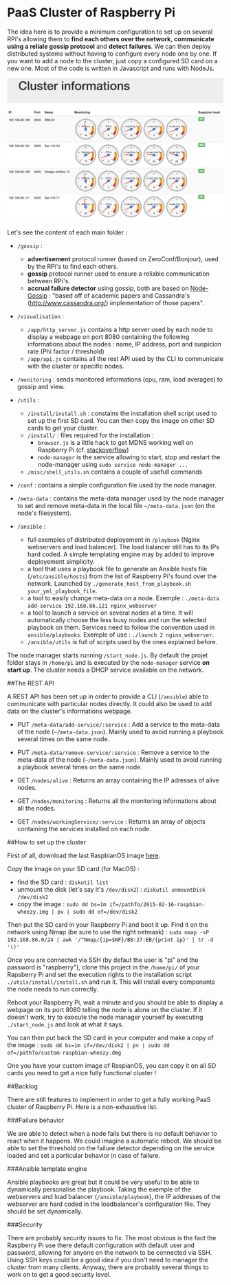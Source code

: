 # PaaS Cluster of Raspberry Pi

The idea here is to provide a minimum configuration to set up on several RPi's allowing them to **find each others over the network**, **communicate using a reliale gossip protocol** and **detect failures**. We can then deploy distributed systems without having to configure every node one by one. If you want to add a node to the cluster, just copy a configured SD card on a new one.
Most of the code is written in Javascript and runs with NodeJs.

![Cluster informations webpage](./doc/cluster_informations.png)

Let's see the content of each main folder :

- `/gossip` : 
    - **advertisement** protocol runner (based on ZeroConf/Bonjour), used by the RPi's to find each others.
    - **gossip** protocol runner used to ensure a reliable communication between RPi's.
    - **accrual failure detector** using gossip, both are based on [Node-Gossip](https://github.com/bpot/node-gossip) : "based off of academic papers and Cassandra's (http://www.cassandra.org/) implementation of those papers". 

- `/visualisation` : 
    - `/app/http_server.js` contains a http server used by each node to display a webpage on port 8080 containing the following informations about the nodes : name, IP address, port and suspicion rate (Phi factor / threshold)
    - `/app/api.js` contains all the rest API used by the CLI to communicate with the cluster or specific nodes.    

- `/monitoring` : sends monitored informations (cpu, ram, load averages) to gossip and view.

- `/utils` : 
    - `/install/install.sh` : constains the installation shell script used to set up the first SD card. You can then copy the image on other SD cards to get your cluster.
    - `/install/` : files required for the installation :                                         
        - `browser.js` is a little hack to get MDNS working well on Raspberry Pi (cf. [stackoverflow](http://stackoverflow.com/questions/29589543/raspberry-pi-mdns-getaddrinfo-3008-error))
        - `node-manager` is the service allowing to start, stop and restart the node-manager using `sudo service node-manager ...`
    - `/misc/shell_utils.sh` contains a couple of usefull commands
    
- `/conf` : contains a simple configuration file used by the node manager. 

- `/meta-data` : contains the meta-data manager used by the node manager to set and remove meta-data in the local file `~/meta-data.json` (on the node's filesystem).
    
- `/ansible` : 
    - full exemples of distributed deployement in `/playbook` (Nginx webservers and load balancer). The load balancer still has to its IPs hard coded. A simple templating engine may by added to improve deployement simplicity. 
    - a tool that uses a playbook file to generate an Ansible hosts file (`/etc/ansible/hosts`) from the list of Raspberry Pi's found over the network. Launched by `./generate_host_from_playbook.sh your_yml_playbook_file`.
    - a tool to easily change meta-data on a node. Exemple : `./meta-data add-service 192.168.86.121 nginx_webserver`
    - a tool to launch a service on several nodes at a time. It will automatically choose the less busy nodes and run the selected playbook on them. Services need to follow the convention used in `ansible/playbooks`. Exemple of use : `./launch 2 nginx_webserver`.
    - `/ansible/utils` is full of scripts used by the ones explained before.

The node manager starts running `/start_node.js`. By default the projet folder stays in `/home/pi` and is executed by the `node-manager` service **on start up**.
The cluster needs a DHCP service available on the network.

##The REST API

A REST API has been set up in order to provide a CLI (`/ansible`) able to communicate with particular nodes directly. It could also be used to add data on the cluster's informations webpage.

* PUT `/meta-data/add-service/:service` : Add a service to the meta-data of the node (`~/meta-data.json`). Mainly used to avoid running a playbook several times on the same node. 

* PUT `/meta-data/remove-service/:service` : Remove a service to the meta-data of the node (`~/meta-data.json`). Mainly used to avoid running a playbook several times on the same node. 

* GET `/nodes/alive` : Returns an array containing the IP adresses of alive nodes.  
 
* GET `/nodes/monitoring` : Returns all the monitoring informations about all the nodes. 
 
* GET `/nodes/workingService/:service` : Returns an array of objects containing the services installed on each node. 

##How to set up the cluster

First of all, download the last RaspbianOS image [here](https://www.raspberrypi.org/downloads/). 

Copy the image on your SD card (for MacOS) :
* find the SD card : `diskutil list`
* unmount the disk (let's say it's `/dev/disk2`) : `diskutil unmountDisk /dev/disk2`
* copy the image : `sudo dd bs=1m if=/pathTo/2015-02-16-raspbian-wheezy.img | pv | sudo dd of=/dev/disk2`

Then put the SD card in your Raspberry Pi and boot it up. Find it on the network using Nmap (be sure to use the right netmask) : `sudo nmap -sP 192.168.86.0/24 | awk '/^Nmap/{ip=$NF}/B8:27:EB/{print ip}' | tr -d '()'` 

Once you are connected via SSH (by defaut the user is "pi" and the password is "raspberry"), clone this project in the `/home/pi/` of your Rapsberry Pi and set the execution rights to the installation script `./utils/install/install.sh` and run it. This will install every components the node needs to run correctly.

Reboot your Raspberry Pi, wait a minute and you should be able to display a webpage on its port 8080 telling the node is alone on the cluster. If it doesn't work, try to execute the node manager yourself by executing `./start_node.js` and look at what it says.

You can then put back the SD card in your computer and make a copy of the image : `sudo dd bs=1m if=/dev/disk2 | pv | sudo dd of=/pathTo/custom-raspbian-wheezy.dmg`

One you have your custom image of RaspianOS, you can copy it on all SD cards you need to get a nice fully functional cluster !

##Backlog

There are still features to implement in order to get a fully working PaaS cluster of Raspberry Pi. Here is a non-exhaustive list.

###Failure behavior

We are able to detect when a node fails but there is no default behavior to react when it happens. We could imagine a automatic reboot. We should be able to set the threshold on the failure detector depending on the service loaded and set a particular behavior in case of failure.

###Ansible template engine

Ansible playbooks are great but it could be very useful to be able to dynamically personalise the playbook. Taking the exemple of the webservers and load balancer (`/ansible/playbook`), the IP addresses of the webserver are hard coded in the loadbalancer's configuration file. They should be set dynamically.

###Security

There are probably security issues to fix. The most obvious is the fact the Raspberry Pi use there default configuration with default user and password, allowing for anyone on the network to be connected via SSH. Using SSH keys could be a good idea if you don't need to manager the cluster from many clients. Anyway, there are probably several things to work on to get a good security level.